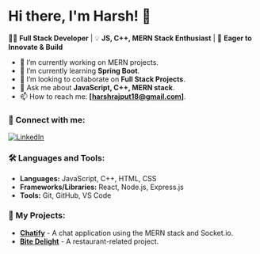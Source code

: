 
# Hi there, I'm Harsh! 👋

👨‍💻 **Full Stack Developer** | 💡 **JS, C++, MERN Stack Enthusiast** | 🚀 **Eager to Innovate & Build**

- 🔭 I’m currently working on MERN projects.
- 🌱 I’m currently learning **Spring Boot**.
- 👯 I’m looking to collaborate on **Full Stack Projects**.
- 💬 Ask me about **JavaScript, C++, MERN stack**.
- 📫 How to reach me: **[harshrajput18@gmail.com]**.

### 🔗 Connect with me:
[![LinkedIn](https://img.shields.io/badge/LinkedIn-HarshRajput-blue?logo=linkedin)](https://www.linkedin.com/in/harsh-rajput-0542a4185/)

### 🛠️ Languages and Tools:
- **Languages:** JavaScript, C++, HTML, CSS
- **Frameworks/Libraries:** React, Node.js, Express.js
- **Tools:** Git, GitHub, VS Code

### 🚀 My Projects:
- [**Chatify**]([https://github.com/harshrajput018/Chatify]) - A chat application using the MERN stack and Socket.io.
- [**Bite Delight**](https://github.com/yourusername/bite-delight) - A restaurant-related project.


